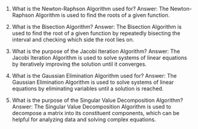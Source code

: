 

1. What is the Newton-Raphson Algorithm used for?
Answer: The Newton-Raphson Algorithm is used to find the roots of a given function.

2. What is the Bisection Algorithm?
Answer: The Bisection Algorithm is used to find the root of a given function by repeatedly bisecting the interval and checking which side the root lies on.

3. What is the purpose of the Jacobi Iteration Algorithm?
Answer: The Jacobi Iteration Algorithm is used to solve systems of linear equations by iteratively improving the solution until it converges.

4. What is the Gaussian Elimination Algorithm used for?
Answer: The Gaussian Elimination Algorithm is used to solve systems of linear equations by eliminating variables until a solution is reached.

5. What is the purpose of the Singular Value Decomposition Algorithm?
Answer: The Singular Value Decomposition Algorithm is used to decompose a matrix into its constituent components, which can be helpful for analyzing data and solving complex equations.